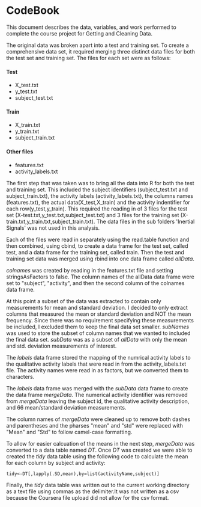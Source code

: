 CodeBook
========================================================

This document describes the data, variables, and work performed to complete the course project for Getting and Cleaning Data.

The original data was broken apart into a test and training set. To create a comprehensive data set, it required merging three distinct data files for both the test set and training set.  The files for each set were as follows:

#### Test                     
- X_test.txt                    
- y_test.txt
- subject_test.txt

#### Train
- X_train.txt                    
- y_train.txt
- subject_train.txt

#### Other files
- features.txt
- activity_labels.txt

The first step that was taken was to bring all the data into R for both the test and training set.  This included the subject identifiers (subject_test.txt and subject_train.txt), the activity labels (activity_labels.txt), the columns names (features.txt), the actual data(X_test,X_train) and the activity indentifier for each row(y_test,y_train). This required the reading in of 3 files for the test set (X-test.txt,y_test.txt,subject_test.txt) and 3 files for the training set (X-train.txt,y_train.txt,subject_train.txt).  The data files in the sub folders 'Inertial Signals' was not used in this analysis.

Each of the files were read in separately using the read.table function and then combined, using cbind, to create a data frame for the test set, called test, and a data frame for the training set, called train.  Then the test and training set data was merged using rbind into one data frame called *allData*.

*colnames* was created by reading in the features.txt file and setting stringsAsFactors to false. The column names of the allData data frame were set to "subject", "activity", and then the second column of the colnames data frame.

At this point a subset of the data was extracted to contain only measurements for mean and standard deviation. I decided to only extract columns that measured the mean or standard deviation and NOT the mean frequency. Since there was no requirement specifying these measurements be included, I excluded them to keep the final data set smaller. *subNames* was used to store the subset of column names that we wanted to included the final data set.  *subData* was as a subset of *allData* with only the mean and std. deviation measurements of interest.

The *labels* data frame stored the mapping of the numrical activity labels to the qualitative activity labels that were read in from the activity_labels.txt file. The activity names were read in as factors, but we converted them to characters.

The *labels* data frame was merged with the *subData* data frame to create the data frame *mergeData*.  The numerical activity identifier was removed from *mergeData* leaving the subject id, the qualitative activity description, and 66 mean/standard deviation measurements.

The column names of *mergeData* were cleaned up to remove both dashes and parentheses and the pharses "mean" and "std" were replaced with "Mean" and "Std" to follow camel-case formatting.

To allow for easier calcuation of the means in the next step, *mergeData* was converted to a data table named *DT*.  Once *DT* was created we were able to created the *tidy* data table using the following code to calculate the mean for each column by subject and activity:

```{r}
tidy<-DT[,lapply(.SD,mean),by=list(activityName,subject)]
```

Finally, the *tidy* data table was written out to the current working directory as a text file using commas as the delimiter.It was not written as a csv because the Coursera file upload did not allow for the csv format.




